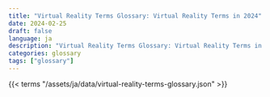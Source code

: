 ```yaml
---
title: "Virtual Reality Terms Glossary: Virtual Reality Terms in 2024"  
date: 2024-02-25
draft: false
language: ja
description: "Virtual Reality Terms Glossary: Virtual Reality Terms in 2024 | Virtual Reality Terms Glossary"
categories: glossary
tags: ["glossary"]
---
```


{{< terms "/assets/ja/data/virtual-reality-terms-glossary.json" >}}